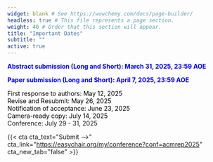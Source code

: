 ```yaml
---
widget: blank # See https://wowchemy.com/docs/page-builder/
headless: true # This file represents a page section.
weight: 40 # Order that this section will appear.
title: "Important Dates"
subtitle: ""
active: true
---
```


<span style=color:blue;font-weight:bold>Abstract submission (Long and Short):  March 31, 2025, 23:59 AOE</span>

<span style=color:blue;font-weight:bold>Paper submission (Long and Short):  April 7, 2025, 23:59 AOE</span>

<span style=color:black>First response to authors: May 12, 2025</span>  
<span style=color:black>Revise and Resubmit: May 26, 2025</span>  
<span style=color:black>Notification of acceptance: June 23, 2025</span>  
<span style=color:black>Camera-ready copy: July 14, 2025</span>  
Conference:  July 29 - 31, 2025  

{{< cta cta_text="Submit -->" cta_link="https://easychair.org/my/conference?conf=acmrep2025" cta_new_tab="false" >}}
